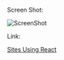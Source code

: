 Screen Shot:

![ScreenShot](https://raw.github.com/wangx6/draggableMeIntoZone/master/img/screenshot.jpg)

Link:

[Sites Using React](https://cdn.rawgit.com/wangx6/draggableMeIntoZone/master/index.html)
